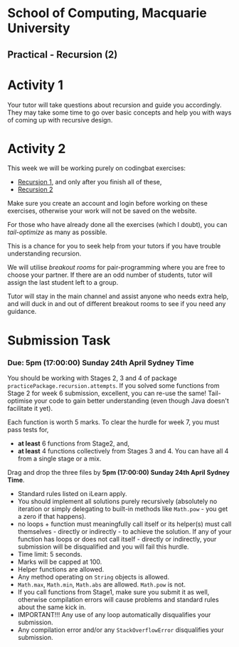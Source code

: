 # School of Computing, Macquarie University

## Practical - Recursion (2)

# Activity 1

Your tutor will take questions about recursion and guide you accordingly. 
They may take some time to go over basic concepts and help you with ways of coming up with recursive design.

# Activity 2

This week we will be working purely on codingbat exercises:

- [Recursion 1](https://codingbat.com/java/Recursion-1), and only after you finish all of these,
- [Recursion 2](https://codingbat.com/java/Recursion-2)

Make sure you create an account and login before working on these exercises, otherwise your work will not be saved on the website.

For those who have already done all the exercises (which I doubt), you can *tail-optimize* as many as possible.

This is a chance for you to seek help from your tutors if you have trouble understanding recursion.

We will utilise *breakout rooms* for pair-programming where you are free to choose your partner. If there are an odd number of students, tutor will assign the last student left to a group.

Tutor will stay in the main channel and assist anyone who needs extra help, and will duck in and out of different breakout rooms to see if you need any guidance.

# Submission Task

### Due: 5pm (17:00:00) Sunday 24th April Sydney Time

You should be working with Stages 2, 3 and 4 of package `practicePackage.recursion.attempts`. If you solved some functions from Stage 2 for week 6 submission, excellent, you can re-use the same! Tail-optimise your code to gain better understanding (even though Java doesn't facilitate it yet).

Each function is worth 5 marks. To clear the hurdle for week 7, you must pass tests for,

- **at least** 6 functions from Stage2, and, 
- **at least** 4 functions collectively from Stages 3 and 4. You can have all 4 from a single stage or a mix.

Drag and drop the three files by **5pm (17:00:00) Sunday 24th April Sydney Time**.

- Standard rules listed on iLearn apply.
- You should implement all solutions purely recursively (absolutely no iteration or simply delegating to built-in methods like `Math.pow` - you get a zero if that happens). 
- no loops + function must meaningfully call itself or its helper(s) must call themselves - directly or indirectly - to achieve the solution. If any of your function has loops or does not call itself - directly or indirectly, your submission will be disqualified and you will fail this hurdle.
- Time limit: 5 seconds.
- Marks will be capped at 100.
- Helper functions are allowed.
- Any method operating on `String` objects is allowed.
- `Math.max`, `Math.min`, `Math.abs` are allowed. `Math.pow` is not.
- If you call functions from Stage1, make sure you submit it as well, otherwise compilation errors will cause problems and standard rules about the same kick in.
- IMPORTANT!!! Any use of any loop automatically disqualifies your submission.
- Any compilation error and/or any `StackOverflowError` disqualifies your submission.
